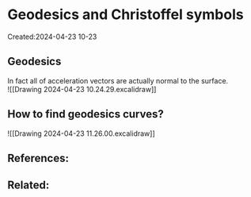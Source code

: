 
# Geodesics and Christoffel symbols
Created:2024-04-23 10-23

## Geodesics 

In fact all of acceleration vectors are actually normal to the surface.  
![[Drawing 2024-04-23 10.24.29.excalidraw]]

## How to find geodesics curves?



![[Drawing 2024-04-23 11.26.00.excalidraw]]

## References:

## Related:



